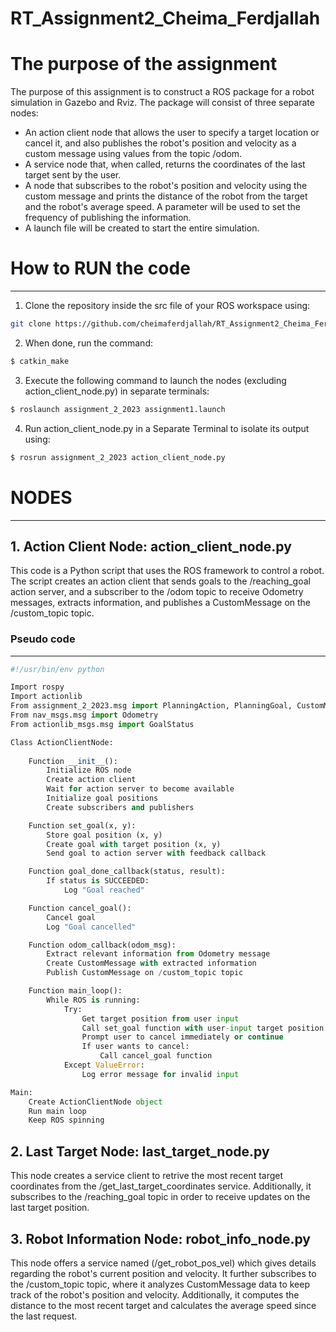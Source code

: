 # RT_Assignment2_Cheima_Ferdjallah

# The purpose of the assignment
The purpose of this assignment is to construct a ROS package for a robot simulation in Gazebo and Rviz. The package will consist of three separate nodes:

- An action client node that allows the user to specify a target location or cancel it, and also publishes the robot's position and velocity as a custom message using values from the topic /odom.
- A service node that, when called, returns the coordinates of the last target sent by the user.
- A node that subscribes to the robot's position and velocity using the custom message and prints the distance of the robot from the target and the robot's average speed. A parameter will be used to set the frequency of publishing the information.
- A launch file will be created to start the entire simulation.
  
# How to RUN the code
-----------------------------

1. Clone the repository inside the src file of your ROS workspace using:
```bash
git clone https://github.com/cheimaferdjallah/RT_Assignment2_Cheima_Ferdjallah.git
```
2. When done, run the command:
```bash
$ catkin_make
```
3. Execute the following command to launch the nodes (excluding action_client_node.py) in separate terminals:

```bash
$ roslaunch assignment_2_2023 assignment1.launch
```
4. Run action_client_node.py in a Separate Terminal to isolate its output using:
```bash
$ rosrun assignment_2_2023 action_client_node.py
```
# NODES
----------------------
## 1. Action Client Node: action_client_node.py
   This code is a Python script that uses the ROS framework to control a robot. The script creates an action client that sends goals to the /reaching_goal action server, and a subscriber to the /odom topic to receive Odometry messages, extracts information, and publishes a CustomMessage on the /custom_topic topic.

### Pseudo code
----------------------
```python
#!/usr/bin/env python

Import rospy
Import actionlib
From assignment_2_2023.msg import PlanningAction, PlanningGoal, CustomMessage
From nav_msgs.msg import Odometry
From actionlib_msgs.msg import GoalStatus

Class ActionClientNode:
    
    Function __init__():
        Initialize ROS node
        Create action client
        Wait for action server to become available
        Initialize goal positions
        Create subscribers and publishers

    Function set_goal(x, y):
        Store goal position (x, y)
        Create goal with target position (x, y)
        Send goal to action server with feedback callback

    Function goal_done_callback(status, result):
        If status is SUCCEEDED:
            Log "Goal reached"

    Function cancel_goal():
        Cancel goal
        Log "Goal cancelled"

    Function odom_callback(odom_msg):
        Extract relevant information from Odometry message
        Create CustomMessage with extracted information
        Publish CustomMessage on /custom_topic topic

    Function main_loop():
        While ROS is running:
            Try:
                Get target position from user input
                Call set_goal function with user-input target position
                Prompt user to cancel immediately or continue
                If user wants to cancel:
                    Call cancel_goal function
            Except ValueError:
                Log error message for invalid input

Main:
    Create ActionClientNode object
    Run main loop
    Keep ROS spinning

```
## 2. Last Target Node: last_target_node.py

This node creates a service client to retrive the most recent target coordinates from the /get_last_target_coordinates service. Additionally, it subscribes to the /reaching_goal topic in order to receive updates on the last target position.

## 3. Robot Information Node: robot_info_node.py

This node offers a service named (/get_robot_pos_vel) which gives details regarding the robot's current position and velocity. It further subscribes to the /custom_topic topic, where it analyzes CustomMessage data to keep track of the robot's position and velocity. Additionally, it computes the distance to the most recent target and calculates the average speed since the last request.


